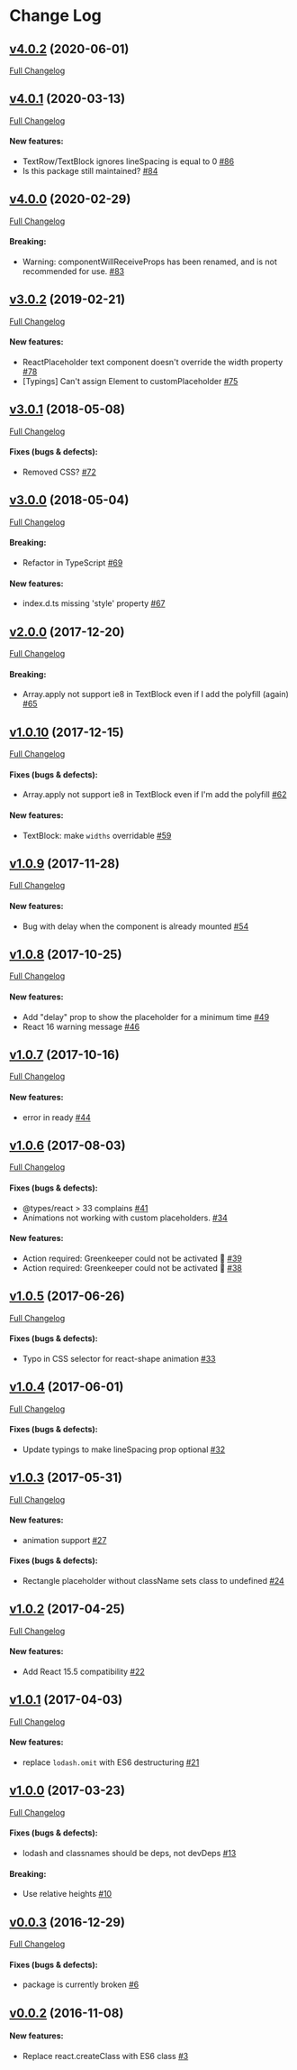 #  Change Log



## [v4.0.2](https://github.com/buildo/react-placeholder/tree/v4.0.2) (2020-06-01)
[Full Changelog](https://github.com/buildo/react-placeholder/compare/v4.0.1...v4.0.2)

## [v4.0.1](https://github.com/buildo/react-placeholder/tree/v4.0.1) (2020-03-13)
[Full Changelog](https://github.com/buildo/react-placeholder/compare/v4.0.0...v4.0.1)

#### New features:

- TextRow/TextBlock ignores lineSpacing is equal to 0 [#86](https://github.com/buildo/react-placeholder/issues/86)
- Is this package still maintained?  [#84](https://github.com/buildo/react-placeholder/issues/84)

## [v4.0.0](https://github.com/buildo/react-placeholder/tree/v4.0.0) (2020-02-29)
[Full Changelog](https://github.com/buildo/react-placeholder/compare/v3.0.2...v4.0.0)

#### Breaking:

- Warning: componentWillReceiveProps has been renamed, and is not recommended for use. [#83](https://github.com/buildo/react-placeholder/issues/83)

## [v3.0.2](https://github.com/buildo/react-placeholder/tree/v3.0.2) (2019-02-21)
[Full Changelog](https://github.com/buildo/react-placeholder/compare/v3.0.1...v3.0.2)

#### New features:

- ReactPlaceholder text component doesn't override the width property [#78](https://github.com/buildo/react-placeholder/issues/78)
- [Typings] Can't assign Element to customPlaceholder [#75](https://github.com/buildo/react-placeholder/issues/75)

## [v3.0.1](https://github.com/buildo/react-placeholder/tree/v3.0.1) (2018-05-08)
[Full Changelog](https://github.com/buildo/react-placeholder/compare/v3.0.0...v3.0.1)

#### Fixes (bugs & defects):

- Removed CSS? [#72](https://github.com/buildo/react-placeholder/issues/72)

## [v3.0.0](https://github.com/buildo/react-placeholder/tree/v3.0.0) (2018-05-04)
[Full Changelog](https://github.com/buildo/react-placeholder/compare/v2.0.0...v3.0.0)

#### Breaking:

- Refactor in TypeScript [#69](https://github.com/buildo/react-placeholder/issues/69)

#### New features:

- index.d.ts missing 'style' property [#67](https://github.com/buildo/react-placeholder/issues/67)

## [v2.0.0](https://github.com/buildo/react-placeholder/tree/v2.0.0) (2017-12-20)
[Full Changelog](https://github.com/buildo/react-placeholder/compare/v1.0.10...v2.0.0)

#### Breaking:

- Array.apply not support ie8 in TextBlock even if I add the polyfill (again) [#65](https://github.com/buildo/react-placeholder/issues/65)

## [v1.0.10](https://github.com/buildo/react-placeholder/tree/v1.0.10) (2017-12-15)
[Full Changelog](https://github.com/buildo/react-placeholder/compare/v1.0.9...v1.0.10)

#### Fixes (bugs & defects):

- Array.apply not support ie8 in TextBlock even if I'm add the polyfill [#62](https://github.com/buildo/react-placeholder/issues/62)

#### New features:

- TextBlock: make `widths` overridable [#59](https://github.com/buildo/react-placeholder/issues/59)

## [v1.0.9](https://github.com/buildo/react-placeholder/tree/v1.0.9) (2017-11-28)
[Full Changelog](https://github.com/buildo/react-placeholder/compare/v1.0.8...v1.0.9)

#### New features:

- Bug with delay when the component is already mounted [#54](https://github.com/buildo/react-placeholder/issues/54)

## [v1.0.8](https://github.com/buildo/react-placeholder/tree/v1.0.8) (2017-10-25)
[Full Changelog](https://github.com/buildo/react-placeholder/compare/v1.0.7...v1.0.8)

#### New features:

- Add "delay" prop to show the placeholder for a minimum time [#49](https://github.com/buildo/react-placeholder/issues/49)
- React 16 warning message [#46](https://github.com/buildo/react-placeholder/issues/46)

## [v1.0.7](https://github.com/buildo/react-placeholder/tree/v1.0.7) (2017-10-16)
[Full Changelog](https://github.com/buildo/react-placeholder/compare/v1.0.6...v1.0.7)

#### New features:

- error in ready [#44](https://github.com/buildo/react-placeholder/issues/44)

## [v1.0.6](https://github.com/buildo/react-placeholder/tree/v1.0.6) (2017-08-03)
[Full Changelog](https://github.com/buildo/react-placeholder/compare/v1.0.5...v1.0.6)

#### Fixes (bugs & defects):

- @types/react > 33 complains [#41](https://github.com/buildo/react-placeholder/issues/41)
- Animations not working with custom placeholders. [#34](https://github.com/buildo/react-placeholder/issues/34)

#### New features:

- Action required: Greenkeeper could not be activated 🚨 [#39](https://github.com/buildo/react-placeholder/issues/39)
- Action required: Greenkeeper could not be activated 🚨 [#38](https://github.com/buildo/react-placeholder/issues/38)

## [v1.0.5](https://github.com/buildo/react-placeholder/tree/v1.0.5) (2017-06-26)
[Full Changelog](https://github.com/buildo/react-placeholder/compare/v1.0.4...v1.0.5)

#### Fixes (bugs & defects):

- Typo in CSS selector for react-shape animation [#33](https://github.com/buildo/react-placeholder/issues/33)

## [v1.0.4](https://github.com/buildo/react-placeholder/tree/v1.0.4) (2017-06-01)
[Full Changelog](https://github.com/buildo/react-placeholder/compare/v1.0.3...v1.0.4)

#### Fixes (bugs & defects):

- Update typings to make lineSpacing prop optional [#32](https://github.com/buildo/react-placeholder/issues/32)

## [v1.0.3](https://github.com/buildo/react-placeholder/tree/v1.0.3) (2017-05-31)
[Full Changelog](https://github.com/buildo/react-placeholder/compare/v1.0.2...v1.0.3)

#### New features:

- animation support [#27](https://github.com/buildo/react-placeholder/issues/27)

#### Fixes (bugs & defects):

- Rectangle placeholder without className sets class to undefined [#24](https://github.com/buildo/react-placeholder/issues/24)

## [v1.0.2](https://github.com/buildo/react-placeholder/tree/v1.0.2) (2017-04-25)
[Full Changelog](https://github.com/buildo/react-placeholder/compare/v1.0.1...v1.0.2)

#### New features:

- Add React 15.5 compatibility [#22](https://github.com/buildo/react-placeholder/issues/22)

## [v1.0.1](https://github.com/buildo/react-placeholder/tree/v1.0.1) (2017-04-03)
[Full Changelog](https://github.com/buildo/react-placeholder/compare/v1.0.0...v1.0.1)

#### New features:

- replace `lodash.omit` with ES6 destructuring [#21](https://github.com/buildo/react-placeholder/issues/21)

## [v1.0.0](https://github.com/buildo/react-placeholder/tree/v1.0.0) (2017-03-23)
[Full Changelog](https://github.com/buildo/react-placeholder/compare/v0.0.3...v1.0.0)

#### Fixes (bugs & defects):

- lodash and classnames should be deps, not devDeps [#13](https://github.com/buildo/react-placeholder/issues/13)

#### Breaking:

- Use relative heights [#10](https://github.com/buildo/react-placeholder/issues/10)

## [v0.0.3](https://github.com/buildo/react-placeholder/tree/v0.0.3) (2016-12-29)
[Full Changelog](https://github.com/buildo/react-placeholder/compare/v0.0.2...v0.0.3)

#### Fixes (bugs & defects):

- package is currently broken [#6](https://github.com/buildo/react-placeholder/issues/6)

## [v0.0.2](https://github.com/buildo/react-placeholder/tree/v0.0.2) (2016-11-08)


#### New features:

- Replace react.createClass with ES6 class [#3](https://github.com/buildo/react-placeholder/issues/3)